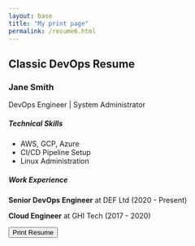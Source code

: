 ```yaml
---
layout: base
title: "My print page"
permalink: /resume6.html
---
```

<div class="container mt-5">
    <h2>Classic DevOps Resume</h2>
    <div class="printable-area border p-4" contenteditable="true">
        <h3 class="text-primary">Jane Smith</h3>
        <p>DevOps Engineer | System Administrator</p>
        <div class="row">
            <div class="col-lg-6">
                <h5>Technical Skills</h5>
                <ul>
                    <li>AWS, GCP, Azure</li>
                    <li>CI/CD Pipeline Setup</li>
                    <li>Linux Administration</li>
                </ul>
            </div>
            <div class="col-lg-6">
                <h5>Work Experience</h5>
                <p><strong>Senior DevOps Engineer</strong> at DEF Ltd (2020 - Present)</p>
                <p><strong>Cloud Engineer</strong> at GHI Tech (2017 - 2020)</p>
            </div>
        </div>
    </div>
    <button onclick="window.print()" class="btn btn-success">Print Resume</button>
</div>
